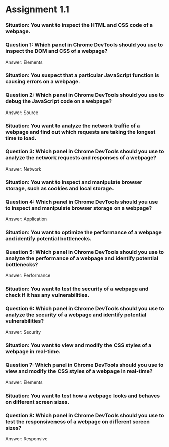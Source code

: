 # Assignment 1.1

### Situation: You want to inspect the HTML and CSS code of a webpage.

### Question 1: Which panel in Chrome DevTools should you use to inspect the DOM and CSS of a webpage?

Answer: Elements

### Situation: You suspect that a particular JavaScript function is causing errors on a webpage.

### Question 2: Which panel in Chrome DevTools should you use to debug the JavaScript code on a webpage?

Answer: Source

### Situation: You want to analyze the network traffic of a webpage and find out which requests are taking the longest time to load.

### Question 3: Which panel in Chrome DevTools should you use to analyze the network requests and responses of a webpage?

Answer: Network

### Situation: You want to inspect and manipulate browser storage, such as cookies and local storage.

### Question 4: Which panel in Chrome DevTools should you use to inspect and manipulate browser storage on a webpage?

Answer: Application

### Situation: You want to optimize the performance of a webpage and identify potential bottlenecks.

### Question 5: Which panel in Chrome DevTools should you use to analyze the performance of a webpage and identify potential bottlenecks?

Answer: Performance

### Situation: You want to test the security of a webpage and check if it has any vulnerabilities.

### Question 6: Which panel in Chrome DevTools should you use to analyze the security of a webpage and identify potential vulnerabilities?

Answer: Security

### Situation: You want to view and modify the CSS styles of a webpage in real-time.

### Question 7: Which panel in Chrome DevTools should you use to view and modify the CSS styles of a webpage in real-time?

Answer: Elements

### Situation: You want to test how a webpage looks and behaves on different screen sizes.

### Question 8: Which panel in Chrome DevTools should you use to test the responsiveness of a webpage on different screen sizes?

Answer: Responsive
